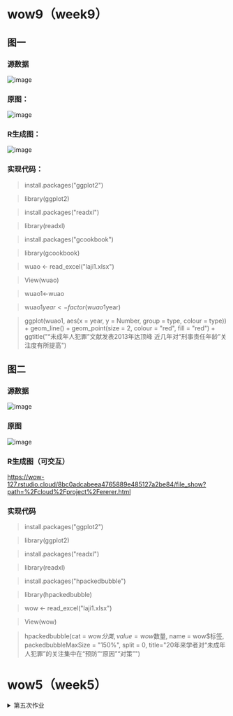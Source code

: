 # wow9（week9）
## 图一
### 源数据
![image](https://github.com/wow-127/wow1/blob/master/lese1.png)
### 原图：
![image](https://github.com/wow-127/wow1/blob/master/%E4%B8%80%E5%9B%BE3.png)
### R生成图：
![image](https://github.com/wow-127/wow1/blob/master/1sele.png)
### 实现代码：
> install.packages("ggplot2")

> library(ggplot2)

> install.packages("readxl")

> library(readxl)

> install.packages("gcookbook")

> library(gcookbook)

> wuao <- read_excel("laji1.xlsx")

> View(wuao)

> wuao1<-wuao

> wuao1$year <- factor(wuao1$year)

> ggplot(wuao1, aes(x = year, y = Number, group = type, colour = type)) + geom_line() + geom_point(size = 2, colour = "red", fill = "red") + ggtitle("“未成年人犯罪”文献发表2013年达顶峰  近几年对“刑事责任年龄”关注度有所提高")

## 图二
### 源数据
![image](https://github.com/wow-127/wow1/blob/master/lese2.png)
### 原图
![image](https://github.com/wow-127/wow1/blob/master/%E4%BA%8C%E5%9B%BE1.png)
### R生成图（可交互）
https://wow-127.rstudio.cloud/8bc0adcabeea4765889e485127a2be84/file_show?path=%2Fcloud%2Fproject%2Fererer.html
### 实现代码
> install.packages("ggplot2")

> library(ggplot2)

> install.packages("readxl")

> library(readxl)

> install.packages("hpackedbubble")

> library(hpackedbubble)

> wow <- read_excel("laji1.xlsx")

> View(wow)

> hpackedbubble(cat = wow$分类, value = wow$数量, name = wow$标签, packedbubbleMaxSize = "150%", split = 0, title="20年来学者对“未成年人犯罪”的关注集中在“预防”“原因”“对策”")


# wow5（week5）
<details><summary>第五次作业</summary>

## 图文呈现

### 学术圈对“未成年人犯罪”的关注，并不“象牙塔”！

10月20日，大连一10岁女孩小琪被同小区13岁男孩蔡某某杀害。蔡某某因未满14周岁，未达到法定刑事责任年龄，依法不予追究刑事责任。经公安机关批准，于10月24日依法对其进行收容教养。

因事态过于严重，无论在现实生活还是网络空间，民众对此结果多表示不满。各界普遍将目光聚焦于法定的刑事责任年龄。恰逢未成年人保护法修法之年，此案也引发了各界对相关问题的讨论。<b>10月26日审议的预防未成年人犯罪法修订草案中，即包含学界和民间所呼吁的分级预防和细化教育矫治措施。</b>

面对此类事件，往往不缺来自学界的声音。但因学者们常常致力于学术，所发表意见、看法总被诟病“过于象牙塔①，难以贴合实际”。1999年11月1日起，首部《中华人民共和国预防未成年人犯罪法》正式实施。近20年来，我国学界对“未成年人犯罪”这一话题的关注度如何？学界对“未成年人犯罪”的关注点发生了怎样的沿革？<b>真的过于“象牙塔”吗？</b>

带着这些问题，笔者分析了1999年起至2018年底整整20年间中国知网（CNKI）文献关键词中包含“未成年人犯罪”和“刑事责任年龄”的中文文献的数据，试从文献发表量、文献关键词等角度来观学术视域下的“未成年人犯罪”。

- <b>20年来，学界对“未成年人犯罪”这一话题的关注并不缺位</b>

20年间，在关键词中含有“未成年人犯罪”的文献共有3754篇。相比于总共的3866篇，这20年间所发表的相关文献数量占比高达97.10%。由此可见，<b>近20年来学界对“未成年人犯罪”的关注度之高。</b>

当然，学界对该话题的关注度也并非呈逐年上升的态势，在2013年，相关文献发表数达到顶峰，为358篇。除此之外，在2001年、2008年、2016年分别达到小的高峰。

![image](https://github.com/wow-127/wow1/blob/master/%E4%B8%80%E5%9B%BE3.png)

2013年达到前所未有的峰值，跟业界的动态不无关系。2012年3月14日，第十一届全国人民代表大会第五次会议表决通过对《中华人民共和国刑事诉讼法》的修改；2012年10月26日第十一届全国人民代表大会常务委员会第二十九次会议完成对《中华人民共和国预防未成年人犯罪法》、《中华人民共和国未成年人保护法》的修正，三项法律均自2013年1月1日起施行。这三部法律的调整，极大程度上促成了2013年的文献发表高峰。笔者分析2013年的358篇文献，不难发现其中有多篇谈到《刑事诉讼法》中关于“未成年人犯罪”新增设的“附条件不起诉制度”。 

相比于对“未成年人犯罪”的讨论，学界对于“刑事责任年龄”的讨论则相对较少。但近年来，“未成年人犯罪”的恶性事件不断增多，如两年内已发生的3起“少年弑母案”，且逐渐呈现低龄化趋势，更多的学者认识到当前法律存在的漏洞，开始关注“刑事责任年龄”这一话题。通过知网数据可以观察到，2019年相关文献的发表量已超过2018年，知网预测2019年值为“115”，或可迎来新的关注高峰。

由此可见，20年来，学界对于“未成年人犯罪”的关注一直处在与业界联动的状态，并未出现缺位。

- <b>20年来，学界对于“未成年人犯罪”的关注点并不偏颇</b>

<b>对于“未成年人犯罪”这一话题的关注度不缺失，只能说明学界“在场”，并不能说学界在“控场”，是否“象牙塔”还要看其关注点是否准确。</b>

在20年间发表的3754篇文献的所有关键词中，剔除“未成年人犯罪”，剔除出现频率低于30的关键词，得到如下的图表。从中可以清楚看到20年来学界对“未成年人犯罪”的关注多集中在“犯罪预防”“犯罪原因”“对策”等方面，这也是一直以来社会在“未成年人犯罪”这一议题上持续关注的几个方面。

![image](https://github.com/wow-127/wow1/blob/master/%E4%BA%8C%E5%9B%BE1.png)

在近来引起关注的“刑事责任年龄”、2011年列入《中华人民共和国刑法》的“社区矫正”、2013年起确立的“附条件不起诉”制度等议题方面，学界也紧跟时代发展，有着较多的研究。可以说，学界和业界一直保持着双向的互动。学界在“未成年人犯罪”这一话题的讨论中，关注原有议题的同时，也紧跟着业界的实践，关注新生的议题。关注点始终“在线”。

20年来，学界对“未成年人犯罪”的关注没有缺失，关注点一直“在线”。学术视域下对“未成年人犯罪”的关注，也就不“象牙塔”了。


<b>注：</b>

①“象牙塔”：意为超脱现实社会，远离生活之外，躲进孤独舒适的个人小天地，凭借头脑从事写作活动。
  
## 过程步骤:

<b>1、信息、数据搜集</b>

整个信息、数据搜集大概分为三个步骤:

首先是在未确定选题方向的情况下，进行漫无目的地寻找。搜索各数据平台、门户网站，发现关于“未成年人犯罪”的数据极少，较多的数据是出现在新闻报道中，且相对较为零散，不具有统一性。搜索国外数据，数据量丰富，但因大陆法系与英美法系有所不同，选取一个国家做对比研究并不具有代表性，且在未确定方向的情况下难以进行有效的搜集；

由此便想着先确定选题，但在数据极少的情况下确定选题是很困难的，便想着通过搜集资料来拓展自己的视野同时拓宽思维。在以“未成年人犯罪”为关键词进行检索之后，查找了几篇相关的论文。之后便想到为什么不去知网上面找呢？相对来说其更丰富且更加权威。

在搜寻过程中，便观察到了知网上现成的数据库，还有一些相对简单的可视化。突然想到之前看到过有专人所进行的<b>文献统计研究</b>，便想着要是能从文献的数据变化观测到“未成年人犯罪”的相关话题，或许也是一个不错的选题。由此便确定了知网这一数据来源，到我眼前的还是一个数据库。

<b>2、选题角度确立的过程</b>

在找到合适的数据库之后，我开始思考选题角度，围绕学术对“未成年人犯罪”的关注有什么值得一论呢？在解决这一问题之前，我先对知网的数据获取、内容检索、数据可视化进行了深度的学习了解。在这一过程中，我发现学界对于“未成年人犯罪”的讨论还是有一定规律可寻的。由此便想到从这些规律入手，来看学界对“未成年人犯罪”这一话题的讨论。进而聚焦到“学界”这个名词，“学界”有什么特殊的？我所知道的是常言学界的学者都是处在“象牙塔”之中。进而思考，学界在“未成年人犯罪”这一话题上也是如此吗？我要一探究竟，通过数据来看看学界在这一议题上是不是缺乏关注、是不是关注得不到位。

<b>3、数据分析和呈现的考虑与步骤</b>

-数据分析：知网数据已经有了一个比较清晰的数据库，我根据规范的检索步骤：选定“关键词”，以“未成年人犯罪”“刑事责任年龄”为关键词进行检索，剔除外文文献，从中截取了1999-2019年所需的数据，在数据清理过后进行分析。图二所需数据在知网平台也有相关统计，根据实际，人为剔除了“未成年人犯罪”这一超高频词汇以及频次低于30的短语词汇，在此基础上，也方便了可视化的呈现。

-数据可视化呈现：图片的主色调为：蓝色-红色-棕色，较为协调。

图一反映的是相关文献发表数量随年份的变化情况，用常规的折线图便可较好的呈现主要内容。同时把“未成年人犯罪”和“刑事责任年龄”放到一起讨论，可以形成整体的对比效果。通过标注峰值，也便于提炼出关键信息。

图二反映的是20年来相关文献的关注点，通过词频可视化可以清晰地看出重要的关注点。同时根据短语不同的含义进行三组分类，也便于观测出关键信息。

## 信息、数据来源：

1、中国知网（CNKI）：https://kns.cnki.net/kns/brief/default_result.aspx

2、谷歌搜索词条：

《中华人民共和国未成年人保护法》
中国人大网：http://www.npc.gov.cn/wxzl/gongbao/2013-02/25/content_1790872.htm

《中华人民共和国预防未成年人犯罪法》
中国人大网：http://www.npc.gov.cn/wxzl/gongbao/2000-12/07/content_5004741.htm

《中华人民共和国刑事诉讼法》
中国人大网：http://www.npc.gov.cn/wxzl/gongbao/2012-05/29/content_1728266.htm

3、澎湃新闻：https://thepaper.cn/newsDetail_forward_4791263

4、澎湃新闻：http://m.thepaper.cn/newsDetail_forward_3166905
  
<details/>

# wow4（week4）
<details><summary>第四次作业</summary>

## 图文呈现

<b>上海实行生活垃圾分类回收，难在哪里？<b/>
                       
2019年1月31日，上海市十五届人大二次会议表决通过<b>《上海市生活垃圾管理条例》(以下简称《条例》)<b/>，并于7月1日正式开始实施。这意味着上海市生活垃圾全程分类迈入“法治时代”，由此也引起了全国各省市实行生活垃圾分类的连锁效应。给生活垃圾分类并合理回收处理，说起来容易，做起来却并不容易。<b>那么上海实行生活垃圾分类回收，难在哪里呢？<b/>

- <b>生活垃圾产生量大<b/>

生活垃圾能够顺利回收，有着主观和客观两方面的影响。主观层面，市民有没有垃圾分类回收的意识，有没有意识从源头来减少生活垃圾的产出？这些都对生活垃圾的回收带来影响。从统计层面来讲，市民有没有垃圾分类回收的意识，并没有统一的指标可以测量。但每年甚至每天的人均生活垃圾产出量却可以通过官方统计得到相应的数据。

通过分析2008至2017年上海市每年人均生活垃圾产出量，可以看出自2011年，上海市每年的人均生活垃圾产出量都在上升，且近两年上升明显。

![image](https://github.com/wow-127/Week1-zuoye/blob/master/2222.png)

以2017年的数据为例，上海市常住人口2418.33万人，全年产出生活垃圾900万吨，<b>每人每年产出生活垃圾约372Kg<b/>；与很早实行垃圾分类的日本首都东京都相比，东京都2017年常住人口（参与垃圾分类回收人员）为1362.70万人，全年产出生活垃圾441.7万吨，<b>每人每年产出生活垃圾约324Kg<b/>.，虽然差别不算太大，但整体上，2017年，上海每位市民比东京每位市民多产出垃圾96斤。由此看来，提升每位市民的环保意识，赶上这96斤垃圾的差距，还有很长一段路要走。

- <b>生活垃圾完全无害化处理仍较困难<b/>

除了垃圾产出环节，垃圾回收处理环节也是重要一环。分析国家统计局的垃圾清运数据，上海市2017年生活垃圾清运量为743.1万吨，生活垃圾无害化处理量也为743.1万吨，如此看来，上海市2017年生活垃圾无害化率为100%，在全国名利前茅，甚至超过其他几个直辖市。但是，上海市市容管理局统计的2017年生活垃圾产出总量为900万吨。国家统计局标准认为“生活垃圾产生量不易取得，可用清运量代替”，如果双方数据均可靠，可以理解为有156.9万吨垃圾并未进行最终的无害化处理。以此标准计算，2017年上海市生活垃圾无害化率仅为<b>82.6%<b/>，同时期的东京，生活垃圾在经过多次回收处理后，无害化处理率可达<b>99.9%<b/>。

![image](https://github.com/wow-127/Week1-zuoye/blob/master/1111.jpg)

据最新统计数据，上海市共有15个大型生活垃圾无害化处理厂，基本满足上海市整体的生活垃圾无害化处理。截止2017年底，共有32247处生活垃圾收集点，可用盛废物箱86246个，随着垃圾分类开始“定时定点”，生活垃圾收集点、废物箱或有减少趋势。垃圾分类的开展，就要淘汰或改造原本的垃圾转运车，上海市现已投放干垃圾车辆4000台，湿垃圾专用车920台，有害垃圾专用车16台。垃圾分类工作做好了，后期垃圾分类处理也要跟得上，这就需要在垃圾分类处理的硬件上下功夫了。只有这样，上海市实现生活垃圾完全无害化才有可能。

<b>注：<b/>
- 本条例所称的生活垃圾，是指在日常生活中或者为日常生活提供服务的活动中产生的固体废弃物以及法律、行政法规规定视为生活垃圾的固体废弃物。

- 生活垃圾清运量 指报告期收集和运送到各生活垃圾处理厂(场)和生活垃圾最终消纳点的生活垃圾数量。生活垃圾指城市日常生活或为城市日常生活提供服务的活动中产生的固体废物以及法律行政规定的视为城市生活垃圾的固体废物。包括：居民生活垃圾、商业垃圾、集市贸易市场垃圾、街道清扫垃圾、公共场所垃圾和机关、学校、厂矿等单位的生活垃圾。

- 生活垃圾无害化处理率 指报告期生活垃圾无害化处理量与生活垃圾产生量的比率。在统计上，由于生活垃圾产生量不易取得，可用清运量代替。计算公式为：

- 每年人均生活垃圾产出量 = 每年生活垃圾产出量 / 每年常住人口

## 数据来源：

1、《2018年上海统计年鉴》，上海市统计局
链接：http://tjj.sh.gov.cn/html/sjfb/201901/1003014.html

2、《2018年中国统计年鉴》，国家统计局
链接：http://www.stats.gov.cn/tjsj/ndsj/2018/indexch.htm

3、《日本的废物处理（平成29年度版）》，日本统计局
链接：http://www.stat.go.jp/

4、垃圾分类硬件设备——上海市市容管理局

## 参考资料：
1、《上海市生活垃圾管理条例》
链接：http://www.shanghai.gov.cn/nw2/nw2314/nw2319/nw12344/u26aw58275.html

2、《日本垃圾分类手册》
链接：https://m.book118.com/html/2018/0804/5234313021001304.shtm

3、上海垃圾分类执法三周数据出炉  看看新闻
链接：http://m.kankanews.com/n/1_8929064.html?utm_source=Baidu

4、2019年上半年上海市垃圾分类发展现状分析  中国产业信息网
链接：https://m.chyxx.com/view/787497.html


## 数据收集过程：

数据收集的过程大致是跟着选题的思路来的。提到垃圾，最先想到的便是“<b>上海垃圾分类<b/>”，因此有意要做一个关于垃圾分类的选题。但国内垃圾分类刚刚实行不久，相关的统计数据并不全面，便想到找一个国外实行垃圾分类较好的、跟上海有一定可比性的城市来做对比。日本刚好合适，因此最先去日本国家统计局找了关于“垃圾”的一些数据库，通过“时间”“关键词：垃圾”的分类筛选，找到最新的数据库是《日本的废物处理（平成29年度版）》，也即2017年度的数据。官网可以方便的下载PDF文档，下载之后通过软件进行转译，通篇阅读后，选取其中统计的东京都的数据进行分析。

接着查找国内的数据，先通过“垃圾”作为关键词进行检索。在国家统计局网站，关于“垃圾”的数据仅有《中国统计年鉴》中“资源与环境”部分有关于生活垃圾的少量数据；考虑到选题从“上海垃圾分类”切入，因此又前往上海市统计局进行相关数据的查询，以“垃圾”作为关键词，最先得到的是关于“垃圾分类”的新闻资讯还有关于居民进行“垃圾分类”满意度调查的文件，并无关于“垃圾”的相关数据库，进而翻阅《2018年上海统计年鉴》，才在其中找到关于生活垃圾和人口的部分数据。在Excel中进行关键数据的手动录入，进行相关的清理分析，得到需要的源数据。同时，在谷歌浏览器以“上海市垃圾分类数据”为关键词进行检索，得到关于上海市垃圾分类的一些新闻报道，通过其中引用的一些数据，找到源数据，如“干湿垃圾清运量”、“干湿垃圾车的投放量”等等。

期间也查看了纽约市政府网站，寻找关于垃圾分类回收的相关数据，不过此部分数据并未用上。

整个数据搜集过程，也让我发现，可能真的是因为实行垃圾分类回收时间比较久，日本统计局在垃圾回收方面，每年有着专门的年度报告，而我国在这方面还相对欠缺，相关数据统计略显粗糙。

## 数据分析和呈现步骤：

数据分析的过程大致跟着选题中想要探讨的问题延伸开来。上海市垃圾分类引起了很大的关注度，希望能够通过数据告诉读者上海市垃圾分类还要往哪些方面努力。

《2018年上海统计年鉴》有近30年来每年的生活垃圾统计数据，但是垃圾总量的变化多与每年常住人口的数量有关，便想到再从年检中找到关于人口的数据，截取近10年的数据，也即2008~2017年，将两个数据录入到excel表格中，通过计算得到每年人均生活垃圾产出量，这一数据相对来说更具有代表性，且与日本东京的数据具有可对比性。这一数据较为简单，通过图表呈现每年的数据走势即可，将源数据导入Tableau，利用它生成了正文的图一。

垃圾分类工作，一个是最初产出垃圾的环节，另一个则是回收处理垃圾的环节。整个数据搜集下来，关于上海市垃圾分类的数据并不多，《2018年中国统计年鉴》有各省、自治区、直辖市的生活垃圾无害化处理的相关数据，便考虑通过此数据来分析上海市生活垃圾处理的现状，但分析过程中，笔者发现上海市市容管理局和国家统计局统计的数据有些出入，通过分析统计指标，可以看出两者应均为真实数据，国家统计局选择了较为保守的“生活垃圾清运量”来代替“生活垃圾产生量”，上海市市容管理局则采用了后者。在数据呈现过程中，选择了“生活垃圾无害化处理率”这一指标，因为其有可比性。最初尝试使用矩形树图呈现这一数据，但因为数据间的差距较小，通过颜色不易进行区分，便最终尝试通过扇形玫瑰图来呈现，呈现国家统计局的数据，上海的无害化处理名列前茅，通过扇形玫瑰图可以清晰地看出这一趋势。但实际数据与日本东京相比，还有较大差距，这一部分数据在文字分析中进行了呈现。

除了图表呈现之外，生活垃圾清运设备方面的数据相对较为零散，但又是解释本题不可缺少的部分，便在文字中进行了呈现。


## 选择报道角度的思考过程：

“垃圾分类”这个词在今年算是比较火的。上海市垃圾分类的开展，引起了全国各省市的连锁反应，纷纷开始实行垃圾分类。可以说上海市是目前大城市中垃圾分类工作做得最好的，但往往“只有更好，没有最好”。笔者便思考“上海市垃圾分类回收工作，还有怎么变得更好呢？或者说现在在哪些方面存在欠缺呢？”想要回答这一问题，便要考虑到垃圾分类回收工作的全过程。从市民开始垃圾分类到分类的垃圾得到有效处理，每一环节都至关重要。市民层面，垃圾分类回收的意识不好通过数据进行呈现，但扔垃圾的数量是可以测量的，垃圾越多，垃圾分类的工作量就越大，这些还都是主观层面的问题；接着垃圾得到初步回收，生活垃圾清运、垃圾无害化处理，每个环节都需要完备的硬件配套设施。一方面可以通过实际统计的硬件数量进行呈现，另一方面通过最终的“生活垃圾无害化处理率”可以反映出当前上海的生活垃圾无害化处理能力，这算是生活垃圾分类的最终端，只有这一环节完备，生活垃圾分类才能真正发挥其价值。

当然，只谈上海市垃圾分类并不能说明太多问题，便想着跟当前世界上垃圾分类工作做得比较好的一些城市做对比，来看看上海市垃圾分类在哪些方面还可以进一步完善。因为日本垃圾分类工作实行较早，现已十分成熟，且东京虽没有上海人口多，但都称得上是国际大都市，人口构成也相近。

由此，便可以比较清晰的来回答题目中提到的问题：“上海实行生活垃圾分类回收，难在哪里？”

<details/>

# wow3（week3）
<details><summary>第三次作业</summary>
  
## Kaggle公开数据集：LGBT_Survey_DailyLife

- 链接：
https://www.kaggle.com/ruslankl/european-union-lgbt-survey-2012

- 数据集说明：

FRA（基本权利局）进行了一项<b>在线调查</b>，以确定居住在欧洲联盟和克罗地亚的女同性恋，男同性恋，双性恋和变性者（LGBT）人如何体验其基本权利的实现。调查产生的证据将支持制定更有效的法律和政策，以打击歧视，暴力和骚扰，改善全社会的平等待遇。在2009年第一份FRA报告关于基于性取向或性别认同的恐同症和歧视的FRA报告之后，这种在整个欧盟范围内进行调查的需求变得显而易见，因为该报告强调了缺乏可比数据。然后，欧盟委员会要求FRA收集整个欧盟在此问题上的可比数据。 FRA以在线调查的形式组织了数据收集，涵盖了所有欧盟成员国和克罗地亚。受访者年龄在18岁以上，并且匿名地将自己标识为女同性恋，男同性恋，双性恋或变性者。该调查已于2012年4月至7月在线提供所有23种欧盟官方语言（爱尔兰除外）以及加泰罗尼亚语，克罗地亚语，卢森堡语，俄语和土耳其语的可用信息。共有93,079名LGBT人员完成了调查。 FRA内部专家设计了这项调查，该调查由盖洛普（Gallup）实施，盖洛普是大规模调查的市场领导者之一。此外，包括ILGA-欧洲（欧洲国际女同性恋，男同性恋，双性恋，跨性别者和跨性别者协会地区）和跨性别者欧洲组织（TGEU）在内的民间社会组织提供了有关如何以最佳方式对待LGBT人群的建议。

## 数据处理说明：

本次我主要就样本的“CountryCode”和“subset：Bisexual men、	Bisexual women、	Gay	Lesbian、	Transgender”两个基本属性进行了分析，即各个国家或地区的样本中LGBT的具体分布。

## 使用工具及使用体会：

### Excel：

- 数据透视表：

![image](https://github.com/wow-127/Week1-zuoye/blob/master/1.png)

- 可视化呈现：面积堆叠图and条形堆叠图

![image](https://github.com/wow-127/Week1-zuoye/blob/master/2.png)
![image](https://github.com/wow-127/Week1-zuoye/blob/master/3.png)

- 使用体会：
Excel:生成条形堆叠图and面积堆叠图

* 优点:使用Excel最直观的感受是它很方便数据分析，在分析过程中利用<b>数据透视表</b>，得到想要的数据列表。在可视化方面，Excel可以直接根据数据生成图表，得到直观的可视化图片，也可根据具体内容设计图表、标题等。
* 缺点:可视化的图表不够美观，配色和图表形式缺乏美感；且可以可视化的图表类型并不多，都是最基本的折线图、条形图等。本次可视化呈现，在Excel里能比较好呈现的便是条形堆叠图和面积堆叠图。

### tableau（国外）:

- 可视化呈现：矩形树图

![image](https://github.com/wow-127/Week1-zuoye/blob/master/4.png)

- 使用体会：
使用tableau生成矩形树图，这是我首次使用这个可视化工具，直观感受是这个工具好强大。利用这个工具，一方面可以直接把源数据全部导入，在数据分析方面十分便捷；另一方面，在数据可视化方面，有着多种多样的呈现图表，其中比较吸引我的是地图呈现和一些比较新颖的图。但由于首次使用，对有些功能还不是特别熟悉，比如调整图中的标签大小等。考虑到本次我要做的是样本中国家地区和LGBT人群的分布情况，在LGBT的子集中，需要在图表中<b>既呈现出属性又呈现出数值</b>。tableau中十分人性化的设置了这个选项栏，然后我试着尝试使用比较新颖的矩形树图来呈现两者之间的关系，但是因为各数据间差异不算大，所以可视化效果虽然好看但对于内容的表达不是特别清晰。

* 优点：便于数据分析和呈现数据可视化
* 缺点：有使用期限，这一点不太好。

### Hanabi

- 可视化呈现：桑基图

![image](https://github.com/wow-127/Week1-zuoye/blob/master/5.jpg)

- 使用体会
Hanabi是比较早就知道的一个国内的可视化工具，对其比较了解。考虑到我打算呈现的数据关系，采用了桑基图。可以直观的看出，在这次的在线调查中，样本中LGBT人数控制的还是比较合理的。

* 优点：在数据可视化方面，可以呈现出比较美观且合理的图表
* 缺点：难以在工具中完成数据分析，对于数据的整洁性要求比较高，很多情况下，这个可视化工具要结合Excel或spss等数据分析工具来完成可视化的工作。

</details>

# wow2（week2）
<details><summary>第二次作业</summary>
  # 我国有哪些关于公共数据开放的条例或法规？
- 1.《上海市公共数据开放暂行办法》
信源：上海市人民政府网站

链接：http://www.shanghai.gov.cn/nw2/nw2314/nw2319/nw2407/nw45024/u26aw62638.html
- 2.《贵阳市大数据安全管理条例》
信源：贵阳市人大常委会办公厅官网

链接：https://www.gysrd.gov.cn/News_show.aspx?xid=3&lmid=203&&nid=8667

- 3.《全国人大常委会关于加强网络信息保护的决定》
信源：中国人大网

链接：http://www.npc.gov.cn/wxzl/gongbao/2013-04/16/content_1811077.htm

- 4.《电信和互联网用户个人信息保护规定》
信源：中华人民共和国工业和信息化部官网

链接：http://www.miit.gov.cn/n1146295/n1652858/n7280902/c3554785/content.html

- 5.《促进大数据发展行动纲要》
信源：中国政府网-国务院

链接：http://www.gov.cn/zhengce/content/2015-09/05/content_10137.htm

- 6.《中华人民共和国网络安全法》
信源：中国人大网

链接：http://www.npc.gov.cn/npc/c30834/201611/270b43e8b35e4f7ea98502b6f0e26f8a.shtml

- 7.《国家网络空间安全战略》
信源：中共中央网络安全和信息化委员会办公室

链接：http://www.cac.gov.cn/2016-12/27/c_1120195926.htm

- 8.《中华人民共和国政府信息公开条例》
信源：中国政府网-国务院

链接：http://www.gov.cn/zhengce/content/2019-04/15/content_5382991.htm

- 9.贵州省人民政府印发《关于加快大数据产业发展应用若干政策的意见》、《贵州省大数据产业发展应用规划纲要(2014—2020年)》的通知（黔府发〔2014〕5号）
信源：贵州省人民政府官网

链接：http://www.guizhou.gov.cn/zwgk/zcfg/szfwj_8191/qff_8193/201709/t20170925_821985.html

# 国内外有哪些数据开放平台？
- 1.中华人民共和国国家统计局及各省统计局
囊括各类政府数据

链接：http://www.stats.gov.cn/

- 2.中国互联网络信息中心（CNNIC）
关于互联网的相关数据，基本在这里都可以找到，且比较权威

链接：http://www.cnnic.net.cn/

- 3.阿里指数
最权威的电商行业价格、供应、采购趋势分析平台

链接：http://index.1688.com/

- 4.微博媒体矩阵势力榜
评估不同矩阵团体之间的媒体微博账号，比较权威

链接：https://v6.bang.weibo.com/xmt

- 5.艾瑞网
聚合互联网数据资讯

链接：http://www.iresearch.cn/mindex.shtml

- 6.世界各国经济指标
囊括世界各国的各类经济指标。在涉及到国家区域间的数据对比时，值得参考。

链接：https://zh.tradingeconomics.com/indicators

- 7.Data World
注册登录后可以直接搜索，有来自全世界比较丰富的数据

链接：https://data.world/

- 8.World Bank Open Data
除了提供数据外，还有交互呈现

链接：https://data.worldbank.org/

# 2012-2018年我国各季度GDP增速

- 统计指标：国内生产总值当季值（亿元）

- 数据页面：

![image](https://github.com/wow-127/Week1-zuoye/blob/master/36ebfabce47ce08c82f0bbcb205f40f.png)

![image](https://github.com/wow-127/Week1-zuoye/blob/master/2cb67cde3ae1b143eca24403eff30c4.png)

![image](https://github.com/wow-127/Week1-zuoye/blob/master/fa8d686f970671f64af78b0ba5f743a.png)

![image](https://github.com/wow-127/Week1-zuoye/blob/master/d3992088d71e200e64db79507cb103f.png)

![image](https://github.com/wow-127/Week1-zuoye/blob/master/cdd74d751079567dd309a033c9e2db4.png)

![image](https://github.com/wow-127/Week1-zuoye/blob/master/b6a6f02a52073e9a8cfd6f97717f181.png)

![image](https://github.com/wow-127/Week1-zuoye/blob/master/97f725011c7c03b896d4f8ee093031b.png)

![image](https://github.com/wow-127/Week1-zuoye/blob/master/534582dde6c14b24f1e10731b20526c.png)

![image](https://github.com/wow-127/Week1-zuoye/blob/master/3c14c0c1e82e0b6c0ced48bf2901e5a.png)


- 计算步骤：

2012-2013年第一季度：
（2013第一季度值-2012年第一季度值）/2012第一季度值

以此类推，即可

- 答案：

![image](https://github.com/wow-127/Week1-zuoye/blob/master/36ebfabce47ce08c82f0bbcb205f40f.png)

可视化呈现：
![image](https://github.com/wow-127/Week1-zuoye/blob/master/4626938b4e491b52c3fc435e1eb2566.png)

</details>


# wow(week1)
<details><summary>第一次作业</summary>
## 作业1-个人数据及手绘图片

### 个人每日消费数据

- 日期  时间（24h）	 金额	 类别
- 2019/9/23 7:47	     2.00 	食品
- 2019/9/23	9:47	     12.00 	食品
- 2019/9/23	12:05	    19.00 	食品
- 2019/9/23	15:11	     0.20 	打印
- 2019/9/23	15:32	2.00 	食品
- 2019/9/23	18:36	27.00 	食品
- 2019/9/24	12:17	15.00 	食品
- 2019/9/24	12:44	3.00 	购买流量
- 2019/9/25	9:52	2.00 	食品
- 2019/9/25	12:05	18.00 	食品
- 2019/9/25	15:16	30.00 	手机充值
- 2019/9/25	20:14	27.00 	食品
- 2019/9/26	12:19	28.50 	 食品
- 2019/9/26	13:05	1.00 	打印
- 2019/9/26	20:36	48.00 	食品
- 2019/9/27	0:38	5.50 	洗衣服
- 2019/9/27	11:56	10.00 	食品
- 2019/9/27	16:52	20.00 	转账
- 2019/9/27	22:14	46.00 	食品
- 2019/9/28	0:24	20.00 	转账
- 2019/9/28	9:54	1.00 	单车
- 2019/9/28	11:18	19.00 	食品
- 2019/9/28	20:41	55.00 	食品
- 2019/9/28	21:04	256.00 	火车票
- 2019/9/29	11:57	18.00 	食品
- 2019/9/29	13:41	1.50 	食品
- 2019/9/29	20:16	21.00 	食品

可视化图片：

![avatar](https://github.com/wow-127/wow1/blob/master/%E5%8F%AF%E8%A7%86%E5%8C%961.png)

# 数据搜集记录及感想

* 本次我收集的数据是一周内我个人的消费数据。最初，我打算选择自己的起床的时间的数据，收集两天之后觉得这个数据并不客观，因为在知道自己在收集数据的前提下，我有意把自己的起床时间限定在整点，同时控制自己的起床时间，这样一来，收集的数据并不能反映真实的我。

* 进而我转向收集自己的消费数据。一方面，消费数据是我自己创造出来的，真实可靠；另一方面，我不使用现金，所有的消费数据在“微信支付”“支付宝”“京东电商”等平台都有详细的账单记录，包括时间、商家、具体金额等。这样，我可以方便的对自己的消费数据进行汇总。由此我收集了自己9月23日-9月29日的个人消费数据，包括日期、具体时间、消费金额、消费类别（如上）。

* 在收集完源数据后，我开始思考如何将这些收集到的数据在一个可视化图表中呈现出来，在此期间我参考了Dear Data上的一些可视化作品，它们简单而美观。然后我开始思考，通过可视化我想要表达什么内容，且能够让观者一目了然。这时候我想到了“恩格尔系数”，作为一名大学生，我的“恩格尔系数”应该蛮高的，在这个图里我要通过消费金额反映出来我大部分钱都花在了“食品”上。其次，既然我大部分钱都花在了吃上，那么我的吃饭时间规律吗？是不是到了饭点我都去吃饭了？这个图里或许可以通过具体时间反映出来。带着这两个可视化呈现的目标，我进行了如上图的可视化设计，在一张二维图表中，包含了四个方面的信息，将所有搜集到的数据都包含进去，且想要表达的内容一目了然，这或许可以叫做“降维”？

* 从图中可以看出，除了给手机充值和为他人转账，我大部分钱都花在了吃上。在吃饭时间上，一般情况下不吃早饭；午饭时间相对规律，且花费金额较少。晚饭时间较为混乱，且花费金额较多。这个图表中圆的颜色或许用半透明的不同颜色区分效果更好，可视化呈现更加明显，因为绘制过程中没有彩笔，只通过黑白填充进行了简易区分。

* 在可视化结束后，我开始思考，个人的消费数据其实某种程度上可以反映一个人的生活消费习惯，也可以反映出一个人的经济水平。如果个人数据被泄漏，可能会有一些安全隐患。（比如实行精准诈骗等）

# 你认为在日常生活中，哪些数据是被搜集的？被谁搜集了？

* 从上文我搜集的个人消费数据出发，在大的方面，其实自己在“微信”“支付宝”“京东”等平台的消费记录，相关公司都会进行收集。通过分析我们的消费数据，获知我们的消费习惯，进而进行准确“投喂”。例如我在京东上搜索“羽毛球拍”关键词，在查看几个商家之后，之后几天京东界面每天给我推送羽毛球拍相关内容；今年暑假有机会对阿里巴巴总部进行了参观，它们的数据大屏让我叹为观止。通过淘宝交易数据，大屏上清晰的显示“河北省女性消费前三：皮包、内衣...”。这些单个的数据看不出什么，但是汇总成大数据，则具有极高的研究和可利用价值。

* 除了消费，我们的社交媒体数据也在被收集。以“抖音”短视频为例，在看过一两条关于某一内容的视频之后，接下来几天“抖音”天天推同质化视频，通过数据收集，在经过精准的算法投放，“抖音”后台投其所好，加快个人“信息茧房”的形成。

* 观照身边，个人数据也在无时无刻不被收集。学校在建立“数字化校园”的过程中，对我们的各项数据进行收集。如若学校的数字系统不够安全，我们的大量信息会被泄漏。在班级里，也常常统计无课表、姓名班级学号生日电话身份证号等内容。不管自愿不自愿，信息都被收集走，且有时不知用途。再者，有些时候朋友圈经常会有一些关于心理测试的H5等等，在收集外在数据（年龄、性别）之余，某种程度上这也在收集个人的“抽象”数据（价值观、心理状态等）。

* 总的来看，在不论我们知情不知情、自愿不自愿的情况下，商业机构、政府部门、学校、身边的人都在收集着我们的数据。

</details>
